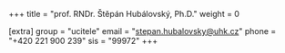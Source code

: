 +++
title = "prof. RNDr. Štěpán Hubálovský, Ph.D."
weight = 0

[extra]
group = "ucitele"
email = "stepan.hubalovsky@uhk.cz"
phone = "+420 221 900 239"
sis = "99972"
+++

